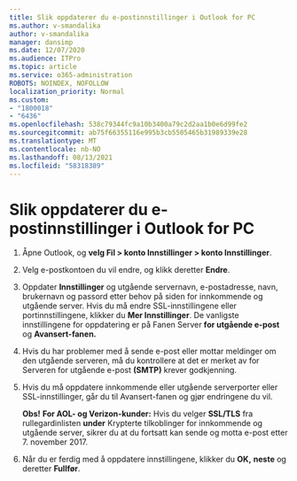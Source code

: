 ```yaml
---
title: Slik oppdaterer du e-postinnstillinger i Outlook for PC
ms.author: v-smandalika
author: v-smandalika
manager: dansimp
ms.date: 12/07/2020
ms.audience: ITPro
ms.topic: article
ms.service: o365-administration
ROBOTS: NOINDEX, NOFOLLOW
localization_priority: Normal
ms.custom:
- "1800018"
- "6436"
ms.openlocfilehash: 538c79344fc9a10b3400a79c2d2aa1b0e6d99fe2
ms.sourcegitcommit: ab75f66355116e995b3cb5505465b31989339e28
ms.translationtype: MT
ms.contentlocale: nb-NO
ms.lasthandoff: 08/13/2021
ms.locfileid: "58318389"
---
```

# <a name="how-to-update-email-settings-in-outlook-for-pc"></a>Slik oppdaterer du e-postinnstillinger i Outlook for PC

1. Åpne Outlook, og **velg Fil > konto Innstillinger > konto Innstillinger**.

2. Velg e-postkontoen du vil endre, og klikk deretter **Endre**. 

3. Oppdater **Innstillinger** og utgående servernavn, e-postadresse, navn, brukernavn og passord etter behov på siden for innkommende og utgående server. Hvis du må endre SSL-innstillingene eller portinnstillingene, klikker du **Mer Innstillinger**. De vanligste innstillingene for oppdatering er på Fanen Server **for utgående e-post** og **Avansert-fanen.**

4. Hvis du har problemer med å sende e-post eller mottar meldinger om den utgående serveren, må du kontrollere at det er merket av for Serveren for utgående e-post **(SMTP)** krever godkjenning.

5. Hvis du må oppdatere innkommende eller utgående serverporter  eller SSL-innstillinger, går du til Avansert-fanen og gjør endringene du vil.

    **Obs!** **For AOL- og Verizon-kunder:** Hvis du velger **SSL/TLS** fra rullegardinlisten **under** Krypterte tilkoblinger for innkommende og utgående server, sikrer du at du fortsatt kan sende og motta e-post etter 7. november 2017.

6. Når du er ferdig med å oppdatere innstillingene, klikker du **OK,** **neste** og deretter **Fullfør**.


